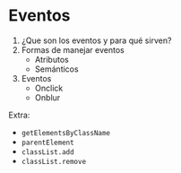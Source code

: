 # Eventos

1. ¿Que son los eventos y para qué sirven?
2. Formas de manejar eventos
   - Atributos
   - Semánticos
3. Eventos
   - Onclick
   - Onblur

Extra: 

   - `getElementsByClassName`
   - `parentElement`
   - `classList.add`
   - `classList.remove`